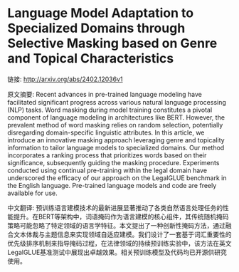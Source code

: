 # Language Model Adaptation to Specialized Domains through Selective Masking based on Genre and Topical Characteristics

链接: http://arxiv.org/abs/2402.12036v1

原文摘要:
Recent advances in pre-trained language modeling have facilitated significant
progress across various natural language processing (NLP) tasks. Word masking
during model training constitutes a pivotal component of language modeling in
architectures like BERT. However, the prevalent method of word masking relies
on random selection, potentially disregarding domain-specific linguistic
attributes. In this article, we introduce an innovative masking approach
leveraging genre and topicality information to tailor language models to
specialized domains. Our method incorporates a ranking process that prioritizes
words based on their significance, subsequently guiding the masking procedure.
Experiments conducted using continual pre-training within the legal domain have
underscored the efficacy of our approach on the LegalGLUE benchmark in the
English language. Pre-trained language models and code are freely available for
use.

中文翻译:
预训练语言建模技术的最新进展显著推动了各类自然语言处理任务的性能提升。在BERT等架构中，词语掩码作为语言建模的核心组件，其传统随机掩码策略可能忽略了特定领域的语言学特征。本文提出了一种创新性掩码方法，通过融合文本体裁与主题信息来实现领域自适应建模。我们设计了一套基于词汇重要性的优先级排序机制来指导掩码过程，在法律领域的持续预训练实验中，该方法在英文LegalGLUE基准测试中展现出卓越效果。相关预训练模型及代码均已开源供研究使用。
